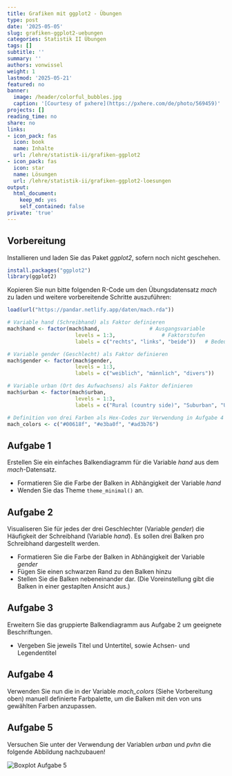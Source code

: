```yaml
---
title: Grafiken mit ggplot2 - Übungen
type: post
date: '2025-05-05'
slug: grafiken-ggplot2-uebungen
categories: Statistik II Übungen
tags: []
subtitle: ''
summary: ''
authors: vonwissel
weight: 1
lastmod: '2025-05-21'
featured: no
banner:
  image: /header/colorful_bubbles.jpg
  caption: '[Courtesy of pxhere](https://pxhere.com/de/photo/569459)'
projects: []
reading_time: no
share: no
links:
- icon_pack: fas
  icon: book
  name: Inhalte
  url: /lehre/statistik-ii/grafiken-ggplot2
- icon_pack: fas
  icon: star
  name: Lösungen
  url: /lehre/statistik-ii/grafiken-ggplot2-loesungen
output:
  html_document:
    keep_md: yes
    self_contained: false
private: 'true'
---
```




## Vorbereitung

Installieren und laden Sie das Paket *ggplot2*, sofern noch nicht geschehen.


``` r
install.packages("ggplot2")
library(ggplot2)
```

Kopieren Sie nun bitte folgenden R-Code um den Übungsdatensatz *mach* zu laden und weitere vorbereitende Schritte auszuführen:


``` r
load(url("https://pandar.netlify.app/daten/mach.rda"))

# Variable hand (Schreibhand) als Faktor definieren
mach$hand <- factor(mach$hand,                # Ausgangsvariable
                      levels = 1:3,               # Faktorstufen
                      labels = c("rechts", "links", "beide"))   # Bedeutung

# Variable gender (Geschlecht) als Faktor definieren
mach$gender <- factor(mach$gender,
                      levels = 1:3,
                      labels = c("weiblich", "männlich", "divers"))

# Variable urban (Ort des Aufwachsens) als Faktor definieren
mach$urban <- factor(mach$urban,
                      levels = 1:3,
                      labels = c("Rural (country side)", "Suburban", "Urban (town / city)"))

# Definition von drei Farben als Hex-Codes zur Verwendung in Aufgabe 4
mach_colors <- c("#00618f", "#e3ba0f", "#ad3b76")
```

## Aufgabe 1

Erstellen Sie ein einfaches Balkendiagramm für die Variable *hand* aus dem *mach*-Datensatz.
- Formatieren Sie die Farbe der Balken in Abhängigkeit der Variable *hand*
- Wenden Sie das Theme `theme_minimal()` an.

## Aufgabe 2

Visualiseren Sie für jedes der drei Geschlechter (Variable *gender*) die Häufigkeit der Schreibhand (Variable *hand*). Es sollen drei Balken pro Schreibhand dargestellt werden.
- Formatieren Sie die Farbe der Balken in Abhängigkeit der Variable *gender*
- Fügen Sie einen schwarzen Rand zu den Balken hinzu
- Stellen Sie die Balken nebeneinander dar. (Die Voreinstellung gibt die Balken in einer gestaplten Ansicht aus.)

## Aufgabe 3

Erweitern Sie das gruppierte Balkendiagramm aus Aufgabe 2 um geeignete Beschriftungen.
- Vergeben Sie jeweils Titel und Untertitel, sowie Achsen- und Legendentitel

## Aufgabe 4

Verwenden Sie nun die in der Variable *mach_colors* (Siehe Vorbereitung oben) manuell definierte Farbpalette, um die Balken mit den von uns gewählten Farben anzupassen.

## Aufgabe 5

Versuchen Sie unter der Verwendung der Variablen *urban* und *pvhn* die folgende Abbildung nachzubauen! 

![Boxplot Aufgabe 5](/grafiken-ggplot2-aufgabe5.png)

